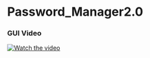 # Password_Manager2.0

### GUI Video
[![Watch the video](https://img.youtube.com/vi/OKB0HTz2Y4g/hqdefault.jpg)](https://www.youtube.com/watch?v=OKB0HTz2Y4g)

